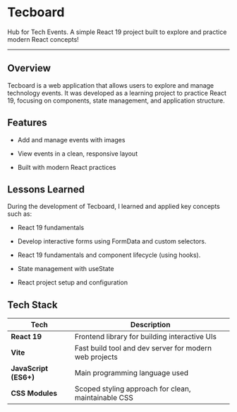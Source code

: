 
# Tecboard

Hub for Tech Events. A simple React 19 project built to explore and practice modern React concepts!

---

## Overview

Tecboard is a web application that allows users to explore and manage technology events.
It was developed as a learning project to practice React 19, focusing on components, state management, and application structure.
## Features

- Add and manage events with images

- View events in a clean, responsive layout

- Built with modern React practices


## Lessons Learned

During the development of Tecboard, I learned and applied key concepts such as:

- React 19 fundamentals

- Develop interactive forms using FormData and custom selectors. 

- React 19 fundamentals and component lifecycle (using hooks).  

- State management with useState

- React project setup and configuration


## Tech Stack

| Tech | Description |
|------|--------------|
| **React 19** | Frontend library for building interactive UIs |
| **Vite** | Fast build tool and dev server for modern web projects |
| **JavaScript (ES6+)** | Main programming language used |
| **CSS Modules** | Scoped styling approach for clean, maintainable CSS |

